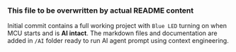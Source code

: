 ### This file to be overwritten by actual README content

Initial commit contains a full working project with `Blue LED` turning on when MCU starts and is **AI intact**.
The markdown files and documentation are added in `/AI` folder ready to run AI agent prompt using context engineering.

